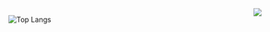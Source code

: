 <img align="right" src="https://github-readme-stats.vercel.app/api?username=knowther&show_icons=true&theme=radical&title_color=8E2DE2&text_color=fff&icon_color=8E2DE2">

![Top Langs](https://github-readme-stats.vercel.app/api/top-langs/?username=knowther&theme=radical&title_color=8E2DE2&text_color=fff)

